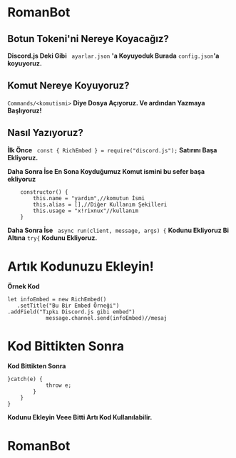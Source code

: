 # RomanBot

## **Botun Tokeni'ni Nereye Koyacağız?**

**Discord.js Deki Gibi** ` ayarlar.json` **'a Koyuyoduk Burada** `config.json`**'a koyuyoruz.**

## Komut Nereye Koyuyoruz?

`Commands/<komutismi>` **Diye Dosya Açıyoruz. Ve ardından Yazmaya Başlıyoruz!**

## Nasıl Yazıyoruz?

**İlk Önce** 
``` const { RichEmbed } = require("discord.js");```  **Satırını Başa Ekliyoruz.**

**Daha Sonra İse En Sona Koyduğumuz Komut ismini bu sefer başa ekliyoruz** 
```module.exports = class info {
    constructor() {
        this.name = "yardım",//komutun İsmi
        this.alias = [],//Diğer Kullanım Şekilleri
        this.usage = "x!rixnux"//kullanım
    }
```
**Daha Sonra İse** ``` async run(client, message, args) {``` **Kodunu Ekliyoruz Bi Altına** ```try{``` **Kodunu Ekliyoruz.**

# Artık Kodunuzu Ekleyin!

**Örnek Kod**
```
let infoEmbed = new RichEmbed()
   .setTitle("Bu Bir Embed Örneği")
.addField("Tıpkı Discord.js gibi embed")
            message.channel.send(infoEmbed)//mesaj
```

# Kod Bittikten Sonra

**Kod Bittikten Sonra**

```
}catch(e) {
            throw e;
        }
    }
}
```
**Kodunu Ekleyin Veee Bitti Artı Kod Kullanılabilir.**

# RomanBot